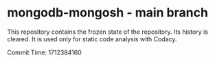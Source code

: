 # mongodb-mongosh - main branch

This repository contains the frozen state of the repository.
Its history is cleared. It is used only for static code
analysis with Codacy.

Commit Time: 1712384160
